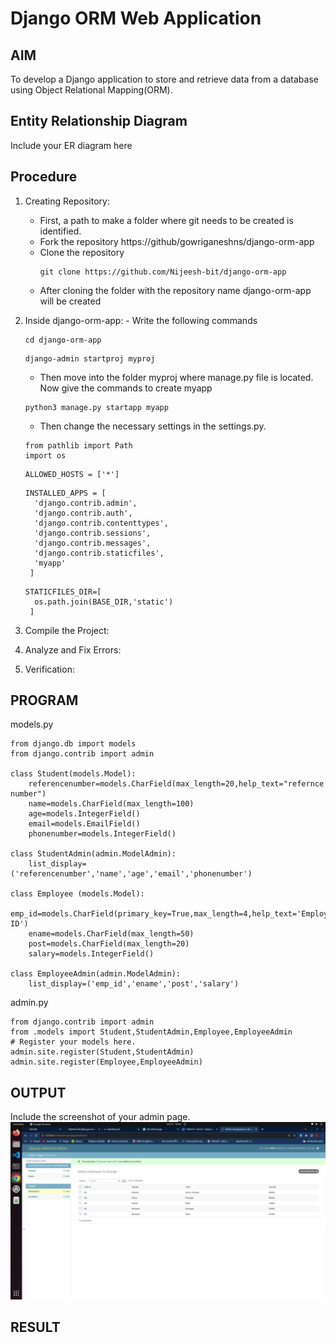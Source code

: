 # Django ORM Web Application

## AIM
To develop a Django application to store and retrieve data from a database using Object Relational Mapping(ORM).

## Entity Relationship Diagram

Include your ER diagram here

## Procedure
1. Creating Repository:
    - First, a path to make a folder where git needs to be created is identified.
    - Fork the repository https://github/gowriganeshns/django-orm-app
    - Clone the repository
      ```
      git clone https://github.com/Nijeesh-bit/django-orm-app
      ```
    - After cloning the folder with the repository name django-orm-app will be created

   
2. Inside django-orm-app:
       - Write the following commands
      ```
      cd django-orm-app
      ```
      ```
      django-admin startproj myproj
      ```
      - Then move into the folder myproj where manage.py file is located. Now give the commands to create myapp
      ```
      python3 manage.py startapp myapp
      ```
      - Then change the necessary settings in the settings.py.
      ```
      from pathlib import Path
      import os
      ```
      ```
      ALLOWED_HOSTS = ['*']
      ```
      ```
      INSTALLED_APPS = [
        'django.contrib.admin',
        'django.contrib.auth',
        'django.contrib.contenttypes',
        'django.contrib.sessions',
        'django.contrib.messages',
        'django.contrib.staticfiles',
        'myapp'
       ]
      ```
      ```
      STATICFILES_DIR=[
        os.path.join(BASE_DIR,'static')
       ]
      ```

      
  
5. Compile the Project:
   

6. Analyze and Fix Errors: 
   

7. Verification:

## PROGRAM

models.py
```
from django.db import models
from django.contrib import admin

class Student(models.Model):
    referencenumber=models.CharField(max_length=20,help_text="refernce number")
    name=models.CharField(max_length=100)
    age=models.IntegerField()
    email=models.EmailField()
    phonenumber=models.IntegerField()

class StudentAdmin(admin.ModelAdmin):
    list_display=('referencenumber','name','age','email','phonenumber')

class Employee (models.Model):
    emp_id=models.CharField(primary_key=True,max_length=4,help_text='Employee ID')
    ename=models.CharField(max_length=50)
    post=models.CharField(max_length=20)
    salary=models.IntegerField()

class EmployeeAdmin(admin.ModelAdmin):
    list_display=('emp_id','ename','post','salary')
```
admin.py
```
from django.contrib import admin
from .models import Student,StudentAdmin,Employee,EmployeeAdmin
# Register your models here.
admin.site.register(Student,StudentAdmin)
admin.site.register(Employee,EmployeeAdmin)

```

## OUTPUT

Include the screenshot of your admin page.
![Alt text](<Screenshot from 2023-10-31 10-40-19.png>)

## RESULT
